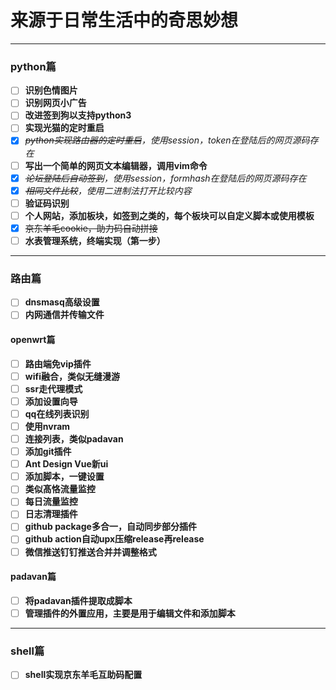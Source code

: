 # 来源于日常生活中的奇思妙想
-------------------------
### python篇
- [ ] **识别色情图片**
- [ ] **识别网页小广告**
- [ ] **改进签到狗以支持python3**
- [ ] **实现光猫的定时重启**
- [x] *~~python实现路由器的定时重启~~，使用session，token在登陆后的网页源码存在*
- [ ] **写出一个简单的网页文本编辑器，调用vim命令**
- [x] *~~论坛登陆后自动签到~~，使用session，formhash在登陆后的网页源码存在*
- [x] *~~相同文件比较~~，使用二进制法打开比较内容*
- [ ] **验证码识别**
- [ ] **个人网站，添加板块，如签到之类的，每个板块可以自定义脚本或使用模板**
- [x] ~~京东羊毛cookie，助力码自动拼接~~
- [ ] **水表管理系统，终端实现（第一步）**
-------------------------
### 路由篇
- [ ] **dnsmasq高级设置**
- [ ] **内网通信并传输文件**
#### openwrt篇
- [ ] **路由端免vip插件**
- [ ] **wifi融合，类似无缝漫游**
- [ ] **ssr走代理模式**
- [ ] **添加设置向导**
- [ ] **qq在线列表识别**
- [ ] **使用nvram**
- [ ] **连接列表，类似padavan**
- [ ] **添加git插件**
- [ ] **Ant Design Vue新ui**
- [ ] **添加脚本，一键设置**
- [ ] **类似髙恪流量监控**
- [ ] **每日流量监控**
- [ ] **日志清理插件**
- [ ] **github package多合一，自动同步部分插件**
- [ ] **github action自动upx压缩release再release**
- [ ] **微信推送钉钉推送合并并调整格式**
#### padavan篇
- [ ] **将padavan插件提取成脚本**
- [ ] **管理插件的外置应用，主要是用于编辑文件和添加脚本**
----------------------
### shell篇
- [ ] **shell实现京东羊毛互助码配置**
